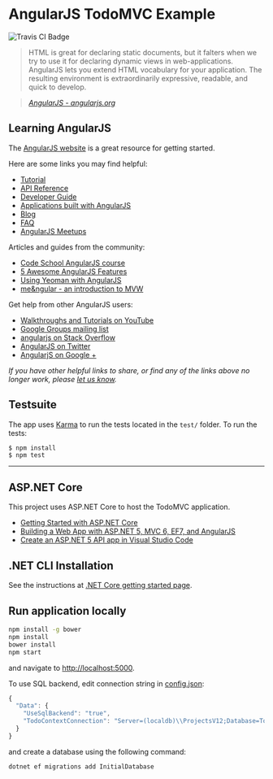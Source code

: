 # AngularJS TodoMVC Example
<img src="https://travis-ci.org/HIROSN/todomvc.svg" alt="Travis CI Badge"></img>

> HTML is great for declaring static documents, but it falters when we try to use it for declaring dynamic views in web-applications. AngularJS lets you extend HTML vocabulary for your application. The resulting environment is extraordinarily expressive, readable, and quick to develop.

> _[AngularJS - angularjs.org](http://angularjs.org)_


## Learning AngularJS
The [AngularJS website](http://angularjs.org) is a great resource for getting started.

Here are some links you may find helpful:

* [Tutorial](http://docs.angularjs.org/tutorial)
* [API Reference](http://docs.angularjs.org/api)
* [Developer Guide](http://docs.angularjs.org/guide)
* [Applications built with AngularJS](https://www.madewithangular.com/)
* [Blog](http://blog.angularjs.org)
* [FAQ](http://docs.angularjs.org/misc/faq)
* [AngularJS Meetups](http://www.youtube.com/angularjs)

Articles and guides from the community:

* [Code School AngularJS course](https://www.codeschool.com/courses/shaping-up-with-angular-js)
* [5 Awesome AngularJS Features](http://net.tutsplus.com/tutorials/javascript-ajax/5-awesome-angularjs-features)
* [Using Yeoman with AngularJS](http://briantford.com/blog/angular-yeoman.html)
* [me&ngular - an introduction to MVW](http://stephenplusplus.github.io/meangular)

Get help from other AngularJS users:

* [Walkthroughs and Tutorials on YouTube](http://www.youtube.com/playlist?list=PL1w1q3fL4pmgqpzb-XhG7Clgi67d_OHXz)
* [Google Groups mailing list](https://groups.google.com/forum/?fromgroups#!forum/angular)
* [angularjs on Stack Overflow](http://stackoverflow.com/questions/tagged/angularjs)
* [AngularJS on Twitter](https://twitter.com/angularjs)
* [AngularjS on Google +](https://plus.google.com/+AngularJS/posts)

_If you have other helpful links to share, or find any of the links above no longer work, please [let us know](https://github.com/tastejs/todomvc/issues)._

## Testsuite

The app uses [Karma](http://karma-runner.github.io/0.12/index.html) to run the tests located in the `test/` folder. To run the tests:

```
$ npm install
$ npm test
```
---
## ASP.NET Core
This project uses ASP.NET Core to host the TodoMVC application.

* [Getting Started with ASP.NET Core](https://github.com/aspnet/Home/)
* [Building a Web App with ASP.NET 5, MVC 6, EF7, and AngularJS](http://www.pluralsight.com/courses/aspdotnet-5-ef7-bootstrap-angular-web-app)
* [Create an ASP.NET 5 API app in Visual Studio Code](https://azure.microsoft.com/en-us/documentation/articles/app-service-create-aspnet-api-app-using-vscode/)

## .NET CLI Installation
See the instructions at [.NET Core getting started page](https://www.microsoft.com/net/core).

## Run application locally
```sh
npm install -g bower
npm install
bower install
npm start
```
and navigate to [http://localhost:5000](http://localhost:5000).

To use SQL backend, edit connection string in [config.json](config.json):
```JavaScript
{
  "Data": {
    "UseSqlBackend": "true",
    "TodoContextConnection": "Server=(localdb)\\ProjectsV12;Database=TodoDb;Trusted_Connection=true;MultipleActiveResultSets=true"
  }
}
```
and create a database using the following command:
```sh
dotnet ef migrations add InitialDatabase
```
